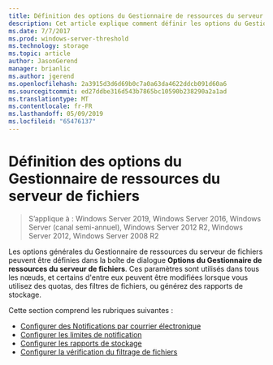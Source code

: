 ```yaml
---
title: Définition des options du Gestionnaire de ressources du serveur de fichiers
description: Cet article explique comment définir les options du Gestionnaire de ressources du serveur de fichiers
ms.date: 7/7/2017
ms.prod: windows-server-threshold
ms.technology: storage
ms.topic: article
author: JasonGerend
manager: brianlic
ms.author: jgerend
ms.openlocfilehash: 2a3915d3d6d69b0c7a0a63da4622ddcb091d60a6
ms.sourcegitcommit: ed27ddbe316d543b7865bc10590b238290a2a1ad
ms.translationtype: MT
ms.contentlocale: fr-FR
ms.lasthandoff: 05/09/2019
ms.locfileid: "65476137"
---
```

# <a name="setting-file-server-resource-manager-options"></a>Définition des options du Gestionnaire de ressources du serveur de fichiers

> S’applique à : Windows Server 2019, Windows Server 2016, Windows Server (canal semi-annuel), Windows Server 2012 R2, Windows Server 2012, Windows Server 2008 R2

Les options générales du Gestionnaire de ressources du serveur de fichiers peuvent être définies dans la boîte de dialogue **Options du Gestionnaire de ressources du serveur de fichiers**. Ces paramètres sont utilisés dans tous les nœuds, et certains d'entre eux peuvent être modifiées lorsque vous utilisez des quotas, des filtres de fichiers, ou générez des rapports de stockage.

Cette section comprend les rubriques suivantes :

-   [Configurer des Notifications par courrier électronique](configure-email-notifications.md)
-   [Configurer les limites de notification](configure-notification-limits.md)
-   [Configurer les rapports de stockage](configure-storage-reports.md)
-   [Configurer la vérification du filtrage de fichiers](configure-file-screen-audit.md)


